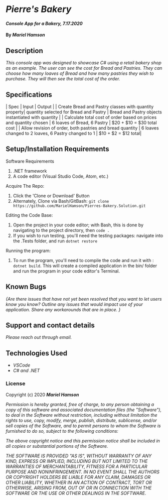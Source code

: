 # _Pierre's Bakery_

#### _Console App for a Bakery, 7.17.2020_

#### By _**Mariel Hamson**_

## Description

_This console app was designed to showcase C# using a retail bakery shop as an example. The user can see the cost for Bread and Pastries. They can choose how many loaves of Bread and how many pastries they wish to purchase. They will then see the total cost of the order._

## Specifications

| Spec | Input | Output |
| Create Bread and Pastry classes with quantity property| quantity selected for Bread and Pastry | Bread and Pastry objects instantiated with quantity |
| Calculate total cost of order based on prices and quantity chosen | 6 loaves of Bread, 6 Pastry | $20 + $10 = $30 total cost |
| Allow revision of order, both pastries and bread quantity | 6 loaves changed to 2 loaves, 6 Pastry changed to 1 | $10 + $2 = $12 total| 

## Setup/Installation Requirements

Software Requirements

1. .NET framework
2. A code editor (Visual Studio Code, Atom, etc.)

Acquire The Repo:

1. Click the 'Clone or Download' Button
2. Alternately, Clone via Bash/GitBash: `git clone https://github.com/MarielHamson/Pierres-Bakery.Solution.git`

Editing the Code Base:

1. Open the project in your code editor; with Bash, this is done by navigating to the project directory, then `code .`
2. If you wish to run testing, you'll need the testing packages: navigate into the .Tests folder, and run `dotnet restore`

Running the program:

1. To run the program, you'll need to compile the code and run it with : `dotnet build`. This will create a compiled application in the bin/ folder and run the program in your code editor's Terminal.

## Known Bugs

_{Are there issues that have not yet been resolved that you want to let users know you know? Outline any issues that would impact use of your application. Share any workarounds that are in place. }_

## Support and contact details

_Please reach out through email._

## Technologies Used

- _VSCode_
- _C# and .NET_

### License

Copyright (c) 2020 **_Mariel Hamson_**

_Permission is hereby granted, free of charge, to any person obtaining a copy
of this software and associated documentation files (the "Software"), to deal
in the Software without restriction, including without limitation the rights
to use, copy, modify, merge, publish, distribute, sublicense, and/or sell
copies of the Software, and to permit persons to whom the Software is
furnished to do so, subject to the following conditions:_

_The above copyright notice and this permission notice shall be included in all
copies or substantial portions of the Software._

_THE SOFTWARE IS PROVIDED "AS IS", WITHOUT WARRANTY OF ANY KIND, EXPRESS OR
IMPLIED, INCLUDING BUT NOT LIMITED TO THE WARRANTIES OF MERCHANTABILITY,
FITNESS FOR A PARTICULAR PURPOSE AND NONINFRINGEMENT. IN NO EVENT SHALL THE
AUTHORS OR COPYRIGHT HOLDERS BE LIABLE FOR ANY CLAIM, DAMAGES OR OTHER
LIABILITY, WHETHER IN AN ACTION OF CONTRACT, TORT OR OTHERWISE, ARISING FROM,
OUT OF OR IN CONNECTION WITH THE SOFTWARE OR THE USE OR OTHER DEALINGS IN THE
SOFTWARE._
